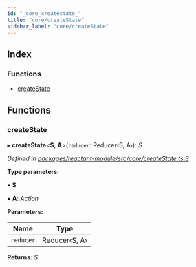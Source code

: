 ```yaml
---
id: "_core_createstate_"
title: "core/createState"
sidebar_label: "core/createState"
---
```


## Index

### Functions

* [createState](_core_createstate_.md#createstate)

## Functions

###  createState

▸ **createState**<**S**, **A**>(`reducer`: Reducer‹S, A›): *S*

*Defined in [packages/reactant-module/src/core/createState.ts:3](https://github.com/unadlib/reactant/blob/25feacb/packages/reactant-module/src/core/createState.ts#L3)*

**Type parameters:**

▪ **S**

▪ **A**: *Action*

**Parameters:**

Name | Type |
------ | ------ |
`reducer` | Reducer‹S, A› |

**Returns:** *S*
